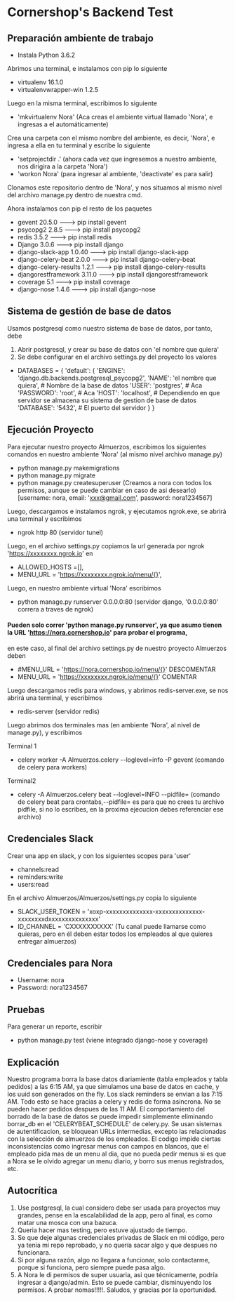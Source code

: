# Cornershop's Backend Test 

## Preparación ambiente de trabajo

- Instala Python 3.6.2

Abrimos una terminal, e instalamos con pip lo siguiente
- virtualenv 16.1.0
- virtualenvwrapper-win 1.2.5

Luego en la misma terminal, escribimos lo siguiente
- 'mkvirtualenv Nora'  (Aca creas el ambiente virtual llamado 'Nora', e ingresas a el automáticamente)

Crea una carpeta con el mismo nombre del ambiente, es decir, 'Nora', e ingresa a ella en tu terminal y escribe lo siguiente
- 'setprojectdir .' (ahora cada vez que ingresemos a nuestro ambiente, nos dirigira a la carpeta 'Nora')
- 'workon Nora' (para ingresar al ambiente, 'deactivate' es para salir)

Clonamos este repositorio dentro de 'Nora', y nos situamos al mismo nivel del archivo manage.py dentro de nuestra cmd.

Ahora instalamos con pip el resto de los paquetes
- gevent	20.5.0 ---> pip install gevent
- psycopg2 2.8.5 ---> pip install psycopg2
- redis 3.5.2 ---> pip install redis
- Django 3.0.6 ---> pip install django
- django-slack-app 1.0.40 ---> pip install django-slack-app
- django-celery-beat 2.0.0 ---> pip install django-celery-beat
- django-celery-results 1.2.1 ---> pip install django-celery-results
- djangorestframework 3.11.0 ---> pip install djangorestframework
- coverage 5.1 ---> pip install coverage
- django-nose 1.4.6 ---> pip install django-nose

## Sistema de gestión de base de datos
Usamos postgresql como nuestro sistema de base de datos, por tanto, debe 
1) Abrir postgresql, y crear su base de datos con 'el nombre que quiera'
2) Se debe configurar en el archivo settings.py del proyecto los valores 
- DATABASES = {
    'default': {
        'ENGINE': 'django.db.backends.postgresql_psycopg2',
        'NAME': 'el nombre que quiera', # Nombre de la base de datos
        'USER': 'postgres',	# Aca
        'PASSWORD': 'root',     # Aca
        'HOST': 'localhost',	# Dependiendo en que servidor se almacena su sistema de gestion de base de datos
        'DATABASE': '5432',	# El puerto del servidor
    }
}

## Ejecución Proyecto
Para ejecutar nuestro proyecto Almuerzos, escribimos los siguientes comandos en nuestro ambiente 'Nora' (al mismo nivel archivo manage.py)
- python manage.py makemigrations
- python manage.py migrate
- python manage.py createsuperuser (Creamos a nora con todos los permisos, aunque se puede cambiar en caso de asi desearlo)
[username: nora, email: 'xxx@gmail.com', password: nora1234567] 

Luego, descargamos e instalamos ngrok, y ejecutamos ngrok.exe, se abrirá una terminal y escribimos 
- ngrok http 80 (servidor tunel)

Luego, en el archivo settings.py copiamos la url generada por ngrok 'https://xxxxxxxx.ngrok.io' en
- ALLOWED_HOSTS =[],
- MENU_URL = 'https://xxxxxxxx.ngrok.io/menu/{}',

Luego, en nuestro ambiente virtual 'Nora' escribimos
- python manage.py runserver 0.0.0.0:80  (servidor django, '0.0.0.0:80' correra a traves de ngrok)

#### Pueden solo correr 'python manage.py runserver', ya que asumo tienen la URL 'https://nora.cornershop.io' para probar el programa,
en este caso, al final del archivo settings.py de nuestro proyecto Almuerzos deben
- #MENU_URL = 'https://nora.cornershop.io/menu/{}'	DESCOMENTAR
- MENU_URL = 'https://xxxxxxxx.ngrok.io/menu/{}'	COMENTAR


Luego descargamos redis para windows, y abrimos redis-server.exe, se nos abrirá una terminal, y escribimos
- redis-server (servidor redis)

Luego abrimos dos terminales mas (en ambiente 'Nora', al nivel de manage.py), y escribimos

Terminal 1
- celery worker -A Almuerzos.celery --loglevel=info -P gevent (comando de celery para workers)

Terminal2
- celery -A Almuerzos.celery beat --loglevel=INFO --pidfile= 
(comando de celery beat para crontabs,--pidfile= es para que no crees tu archivo pidfile, si no lo escribes, en la proxima ejecucion debes referenciar ese archivo)

## Credenciales Slack
Crear una app en slack, y con los siguientes scopes para 'user'
- channels:read
- reminders:write
- users:read

En el archivo Almuerzos/Almuerzos/settings.py copia lo siguiente
- SLACK_USER_TOKEN = 'xoxp-xxxxxxxxxxxxxx-xxxxxxxxxxxxxx-xxxxxxxxdxxxxxxxxxxxxxxx'
- ID_CHANNEL = 'CXXXXXXXXXX' (Tu canal puede llamarse como quieras, pero en él deben estar todos los empleados al que quieres entregar almuerzos)

## Credenciales para Nora
- Username: nora
- Password: nora1234567

## Pruebas 
Para generar un reporte, escribir

- python manage.py test   (viene integrado django-nose y coverage)

## Explicación
Nuestro programa borra la base datos diariamiente (tabla empleados y tabla pedidos) a las 6:15 AM, ya que simulamos una base de datos en cache,
y los uuid son generados on the fly. Los slack reminders se envian a las 7:15 AM. Todo esto se hace gracias a celery y redis de forma asincrona.
No se pueden hacer pedidos despues de las 11 AM. El comportamiento del borrado de la base de datos se puede impedir simplemente eliminando borrar_db en el 
'CELERYBEAT_SCHEDULE' de celery.py. Se usan sistemas de autentificacion, se bloquean URLs intermedias, excepto las relacionadas con la selección de almuerzos 
de los empleados. El codigo impide ciertas inconsistencias como ingresar menus con campos en blancos, que el empleado pida mas de un menu al dia, que no pueda pedir menus
si es que a Nora se le olvido agregar un menu diario, y borro sus menus registrados, etc. 

## Autocrítica
1) Use postgresql, la cual considero debe ser usada para proyectos muy grandes, pense en la escalabilidad de la app, pero al final, es como matar una mosca con una bazuca.
2) Queria hacer mas testing, pero estuve ajustado de tiempo.
3) Se que deje algunas credenciales privadas de Slack en mi código, pero ya tenia mi repo reprobado, y no quería sacar algo y que despues no funcionara.
4) Si por alguna razón, algo no llegara a funcionar, solo contactarme, porque si funciona, pero siempre puede pasa algo.
5) A Nora le di permisos de super usuaria, asi que técnicamente, podría ingresar a django/admin. Esto se puede cambiar, disminuyendo los permisos.
A probar nomas!!!!!. Saludos, y gracias por la oportunidad.